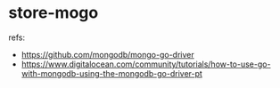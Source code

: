 # store-mogo

refs: 
* https://github.com/mongodb/mongo-go-driver
* https://www.digitalocean.com/community/tutorials/how-to-use-go-with-mongodb-using-the-mongodb-go-driver-pt
